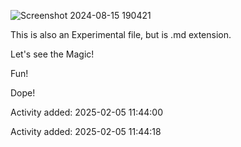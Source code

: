 ![Screenshot 2024-08-15 190421](https://github.com/user-attachments/assets/5bc0c7e2-60a6-41a2-b937-7f12889e9856)


This is also an Experimental file, but is .md extension.





Let's see the Magic!





Fun!





Dope!

Activity added: 2025-02-05 11:44:00

Activity added: 2025-02-05 11:44:18

